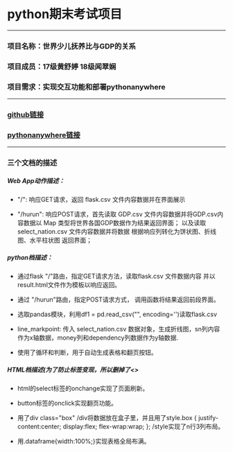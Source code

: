 # python期末考试项目
***

### 项目名称：世界少儿抚养比与GDP的关系
### 项目成员：17级黄舒婷             18级闻翠娴
### 项目需求：实现交互功能和部署pythonanywhere

******

### [github链接](https://github.com/wencuixian/python_finallyproject)
### [pythonanywhere链接](http://wcx1999.pythonanywhere.com/) 

******

### 三个文档的描述

##### Web App动作描述：

* "/": 响应GET请求，返回 flask.csv 文件内容数据并在界面展示

* "/hurun": 响应POST请求，首先读取 GDP.csv 文件内容数据并将GDP.csv内容数据以 Map 类型将世界各国GDP数据作为结果返回界面；
	                        以及读取 select_nation.csv 文件内容数据并将数据 根据响应列转化为饼状图、折线图、水平柱状图 返回界面；
	                        
##### python档描述：

* 通过flask "/"路由，指定GET请求方法，读取flask.csv 文件数据内容 并以result.html文件作为模板以响应返回。

* 通过 "/hurun"路由，指定POST请求方式， 调用函数将结果返回前段界面。

* 选取pandas模块，利用df1 = pd.read_csv("", encoding='')读取flask.csv

* line_markpoint: 传入 select_nation.csv 数据对象，生成折线图，sn列内容作为x轴数据，money列和dependency列数据作为y轴数据.

* 使用了循环和判断，用于自动生成表格和翻页按钮。

##### HTML档描述(为了防止标签变现，所以删掉了<>

* html的select标签的onchange实现了页面刷新。

* button标签的onclick实现翻页功能。

* 用了div class="box"   /div将数据放在盒子里，并且用了style.box { justify-content:center; display:flex; flex-wrap:wrap;  };   /style实现了n行3列布局。

* 用.dataframe{width:100%;}实现表格全局布满。
